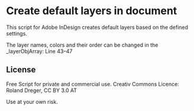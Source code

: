 # Create default layers in document

This script for Adobe InDesign creates default layers based on the defined settings.

The layer names, colors and their order can be changed in the _layerObjArray: Line 43–47

## License
Free Script for private and commercial use.
Creativ Commons Licence: Roland Dreger, CC BY 3.0 AT

Use at your own risk.
